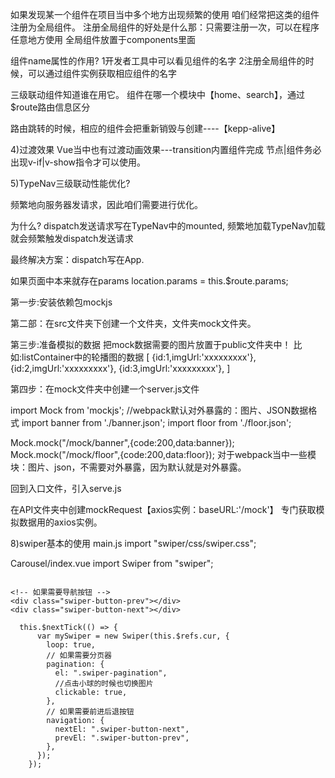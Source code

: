 如果发现某一个组件在项目当中多个地方出现频繁的使用
咱们经常把这类的组件注册为全局组件。
注册全局组件的好处是什么那：只需要注册一次，可以在程序任意地方使用
全局组件放置于components里面



组件name属性的作用?
1开发者工具中可以看见组件的名字
2注册全局组件的时候，可以通过组件实例获取相应组件的名字




三级联动组件知道谁在用它。
    组件在哪一个模块中【home、search】，通过$route路由信息区分


路由跳转的时候，相应的组件会把重新销毁与创建----【kepp-alive】





4)过渡效果
Vue当中也有过渡动画效果---transition内置组件完成
节点|组件务必出现v-if|v-show指令才可以使用。




5)TypeNav三级联动性能优化?

频繁地向服务器发请求，因此咱们需要进行优化。

为什么?
dispatch发送请求写在TypeNav中的mounted,
频繁地加载TypeNav加载就会频繁触发dispatch发送请求

最终解决方案：dispatch写在App.



如果页面中本来就存在params
 location.params = this.$route.params;
      








第一步:安装依赖包mockjs

第二部：在src文件夹下创建一个文件夹，文件夹mock文件夹。

第三步:准备模拟的数据
把mock数据需要的图片放置于public文件夹中！
比如:listContainer中的轮播图的数据
[
   {id:1,imgUrl:'xxxxxxxxx'}, 
   {id:2,imgUrl:'xxxxxxxxx'}, 
   {id:3,imgUrl:'xxxxxxxxx'}, 
]

第四步：在mock文件夹中创建一个server.js文件

import Mock from 'mockjs';
//webpack默认对外暴露的：图片、JSON数据格式
import banner from './banner.json';
import floor from './floor.json';

Mock.mock("/mock/banner",{code:200,data:banner});
Mock.mock("/mock/floor",{code:200,data:floor});
对于webpack当中一些模块：图片、json，不需要对外暴露，因为默认就是对外暴露。

回到入口文件，引入serve.js

在API文件夹中创建mockRequest【axios实例：baseURL:'/mock'】
专门获取模拟数据用的axios实例。



8)swiper基本的使用
main.js
import "swiper/css/swiper.css";

Carousel/index.vue
import Swiper from "swiper";
  <div class="swiper-container" ref="cur">
    <div class="swiper-wrapper">
      <div
        class="swiper-slide"
        v-for="(carousel, index) in list"
        :key="carousel.id"
      >
        <img :src="carousel.imgUrl" />
      </div>
    </div>
    <!-- 如果需要分页器 -->
    <div class="swiper-pagination"></div>

    <!-- 如果需要导航按钮 -->
    <div class="swiper-button-prev"></div>
    <div class="swiper-button-next"></div>
  </div>


      this.$nextTick(() => {
          var mySwiper = new Swiper(this.$refs.cur, {
            loop: true,
            // 如果需要分页器
            pagination: {
              el: ".swiper-pagination",
              //点击小球的时候也切换图片
              clickable: true,
            },
            // 如果需要前进后退按钮
            navigation: {
              nextEl: ".swiper-button-next",
              prevEl: ".swiper-button-prev",
            },
          });
        });




























































